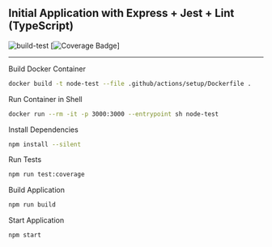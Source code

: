 ## Initial Application with Express + Jest + Lint (TypeScript)

![build-test](https://github.com/wrsouza/express-jest-typescript/actions/workflows/build-test.yml/badge.svg)
[![Coverage Badge](https://img.shields.io/endpoint?url=https://gist.githubusercontent.com/wrsouza/9b7d5aa0fe6ff3af0f45f9863f5e86a9/raw/express-jest-typescript__master.json)]

---

Build Docker Container

```sh
docker build -t node-test --file .github/actions/setup/Dockerfile .
```

Run Container in Shell
```sh
docker run --rm -it -p 3000:3000 --entrypoint sh node-test
```

Install Dependencies
```sh
npm install --silent
```
Run Tests
```sh
npm run test:coverage
```

Build Application
```sh
npm run build
```

Start Application
```sh
npm start
```


